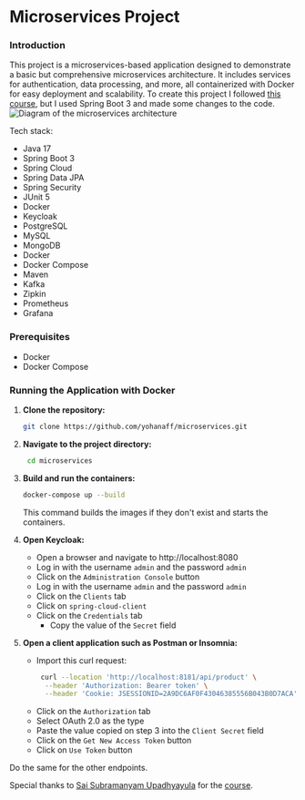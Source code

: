# Microservices Project

### Introduction
This project is a microservices-based application designed to demonstrate a basic but comprehensive microservices architecture. It includes services for authentication, data processing, and more, all containerized with Docker for easy deployment and scalability. To create this project I followed [this course](https://www.youtube.com/watch?v=mPPhcU7oWDU), but I used Spring Boot 3 and made some changes to the code.
![Diagram of the microservices architecture](images/diagram.png)

Tech stack:

- Java 17
- Spring Boot 3
- Spring Cloud
- Spring Data JPA
- Spring Security
- JUnit 5
- Docker
- Keycloak
- PostgreSQL
- MySQL
- MongoDB
- Docker
- Docker Compose
- Maven
- Kafka
- Zipkin
- Prometheus
- Grafana

### Prerequisites
- Docker
- Docker Compose

### Running the Application with Docker
1. **Clone the repository:**
   ```bash
   git clone https://github.com/yohanaff/microservices.git
    ```

2. **Navigate to the project directory:**
   ```bash
    cd microservices
    ```

2. **Build and run the containers:**
    ```bash
    docker-compose up --build
   ```

    This command builds the images if they don't exist and starts the containers.

3. **Open Keycloak:**
    - Open a browser and navigate to http://localhost:8080
    - Log in with the username `admin` and the password `admin`
    - Click on the `Administration Console` button
    - Log in with the username `admin` and the password `admin`
    - Click on the `Clients` tab
    - Click on `spring-cloud-client`
    - Click on the `Credentials` tab
      - Copy the value of the `Secret` field

4. **Open a client application such as Postman or Insomnia:**
      - Import this curl request:
        ```bash
         curl --location 'http://localhost:8181/api/product' \
          --header 'Authorization: Bearer token' \
          --header 'Cookie: JSESSIONID=2A9DC6AF0F43046385556B043B0D7ACA'
        ```
      - Click on the `Authorization` tab
      - Select OAuth 2.0 as the type
      - Paste the value copied on step 3 into the `Client Secret` field
      - Click on the `Get New Access Token` button
      - Click on  `Use Token` button
   

Do the same for the other endpoints.

Special thanks to [Sai Subramanyam Upadhyayula](https://github.com/SaiUpadhyayula) for the [course](https://www.youtube.com/watch?v=mPPhcU7oWDU).
            